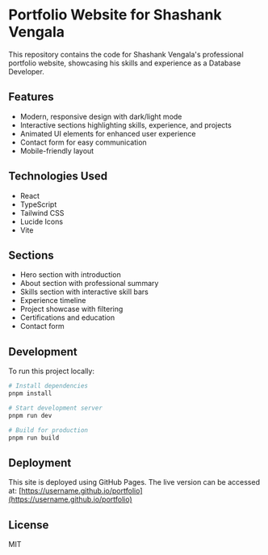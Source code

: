 # Portfolio Website for Shashank Vengala

This repository contains the code for Shashank Vengala's professional portfolio website, showcasing his skills and experience as a Database Developer.

## Features

- Modern, responsive design with dark/light mode
- Interactive sections highlighting skills, experience, and projects
- Animated UI elements for enhanced user experience
- Contact form for easy communication
- Mobile-friendly layout

## Technologies Used

- React
- TypeScript
- Tailwind CSS
- Lucide Icons
- Vite

## Sections

- Hero section with introduction
- About section with professional summary
- Skills section with interactive skill bars
- Experience timeline
- Project showcase with filtering
- Certifications and education
- Contact form

## Development

To run this project locally:

```bash
# Install dependencies
pnpm install

# Start development server
pnpm run dev

# Build for production
pnpm run build
```

## Deployment

This site is deployed using GitHub Pages. The live version can be accessed at: [https://username.github.io/portfolio](https://username.github.io/portfolio)

## License

MIT

